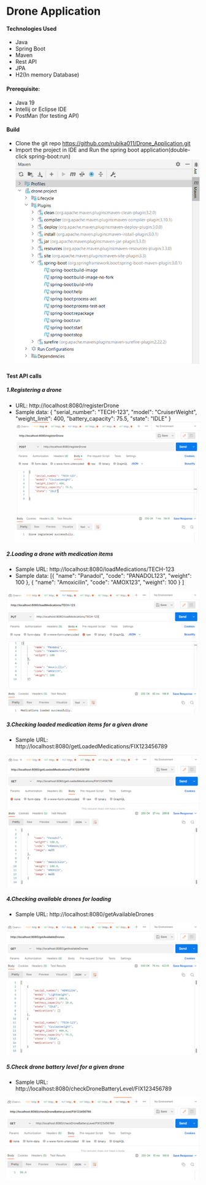 # Drone Application

#### Technologies Used
- Java
- Spring Boot
- Maven
- Rest API
- JPA
- H2(In memory Database)

#### Prerequisite:
- Java 19
- Intellij or Eclipse IDE
- PostMan (for testing API)

#### Build
- Clone the git repo https://github.com/rubika011/Drone_Application.git
- Import the project in IDE and Run the spring boot application(double-click spring-boot:run)
![img_1.png](images/Springboot_run.PNG)

#### Test API calls

##### 1.Registering a drone
    
- URL: http://localhost:8080/registerDrone
- Sample data:
{
    "serial_number": "TECH-123",
    "model": "CruiserWeight",
    "weight_limit": 400,
    "battery_capacity": 75.5,
    "state": "IDLE"
}
![img_2.png](images/RegisterDrone.PNG)

##### 2.Loading a drone with medication items

- Sample URL: http://localhost:8080/loadMedications/TECH-123
- Sample data:
[{
        "name": "Panadol",
        "code": "PANADOL123",
        "weight": 100
    },
    {
        "name": "Amoxicilin",
        "code": "AMOX123",
        "weight": 100
    }
 ]
 
 ![img_3.png](images/LoadMedications.PNG)
 
##### 3.Checking loaded medication items for a given drone
- Sample URL: http://localhost:8080/getLoadedMedications/FIX123456789

![img_4.png](images/GetLoadedMedications.PNG)

##### 4.Checking available drones for loading
- Sample URL: http://localhost:8080/getAvailableDrones

![img_5.png](images/getAvailableDrones.PNG)

##### 5.Check drone battery level for a given drone
- Sample URL: http://localhost:8080/checkDroneBatteryLevel/FIX123456789

![img_6.png](images/checkBatteryLevel.PNG)
